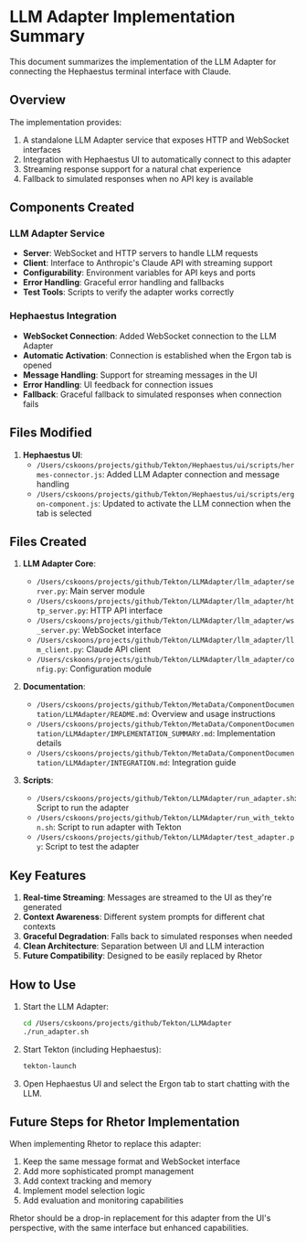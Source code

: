 # LLM Adapter Implementation Summary

This document summarizes the implementation of the LLM Adapter for connecting the Hephaestus terminal interface with Claude.

## Overview

The implementation provides:

1. A standalone LLM Adapter service that exposes HTTP and WebSocket interfaces
2. Integration with Hephaestus UI to automatically connect to this adapter
3. Streaming response support for a natural chat experience
4. Fallback to simulated responses when no API key is available

## Components Created

### LLM Adapter Service

- **Server**: WebSocket and HTTP servers to handle LLM requests
- **Client**: Interface to Anthropic's Claude API with streaming support
- **Configurability**: Environment variables for API keys and ports
- **Error Handling**: Graceful error handling and fallbacks
- **Test Tools**: Scripts to verify the adapter works correctly

### Hephaestus Integration

- **WebSocket Connection**: Added WebSocket connection to the LLM Adapter
- **Automatic Activation**: Connection is established when the Ergon tab is opened
- **Message Handling**: Support for streaming messages in the UI
- **Error Handling**: UI feedback for connection issues
- **Fallback**: Graceful fallback to simulated responses when connection fails

## Files Modified

1. **Hephaestus UI**:
   - `/Users/cskoons/projects/github/Tekton/Hephaestus/ui/scripts/hermes-connector.js`: Added LLM Adapter connection and message handling
   - `/Users/cskoons/projects/github/Tekton/Hephaestus/ui/scripts/ergon-component.js`: Updated to activate the LLM connection when the tab is selected

## Files Created

1. **LLM Adapter Core**:
   - `/Users/cskoons/projects/github/Tekton/LLMAdapter/llm_adapter/server.py`: Main server module
   - `/Users/cskoons/projects/github/Tekton/LLMAdapter/llm_adapter/http_server.py`: HTTP API interface
   - `/Users/cskoons/projects/github/Tekton/LLMAdapter/llm_adapter/ws_server.py`: WebSocket interface
   - `/Users/cskoons/projects/github/Tekton/LLMAdapter/llm_adapter/llm_client.py`: Claude API client
   - `/Users/cskoons/projects/github/Tekton/LLMAdapter/llm_adapter/config.py`: Configuration module

2. **Documentation**:
   - `/Users/cskoons/projects/github/Tekton/MetaData/ComponentDocumentation/LLMAdapter/README.md`: Overview and usage instructions
   - `/Users/cskoons/projects/github/Tekton/MetaData/ComponentDocumentation/LLMAdapter/IMPLEMENTATION_SUMMARY.md`: Implementation details
   - `/Users/cskoons/projects/github/Tekton/MetaData/ComponentDocumentation/LLMAdapter/INTEGRATION.md`: Integration guide

3. **Scripts**:
   - `/Users/cskoons/projects/github/Tekton/LLMAdapter/run_adapter.sh`: Script to run the adapter
   - `/Users/cskoons/projects/github/Tekton/LLMAdapter/run_with_tekton.sh`: Script to run adapter with Tekton
   - `/Users/cskoons/projects/github/Tekton/LLMAdapter/test_adapter.py`: Script to test the adapter

## Key Features

1. **Real-time Streaming**: Messages are streamed to the UI as they're generated
2. **Context Awareness**: Different system prompts for different chat contexts
3. **Graceful Degradation**: Falls back to simulated responses when needed
4. **Clean Architecture**: Separation between UI and LLM interaction
5. **Future Compatibility**: Designed to be easily replaced by Rhetor

## How to Use

1. Start the LLM Adapter:
   ```bash
   cd /Users/cskoons/projects/github/Tekton/LLMAdapter
   ./run_adapter.sh
   ```

2. Start Tekton (including Hephaestus):
   ```bash
   tekton-launch
   ```

3. Open Hephaestus UI and select the Ergon tab to start chatting with the LLM.

## Future Steps for Rhetor Implementation

When implementing Rhetor to replace this adapter:

1. Keep the same message format and WebSocket interface
2. Add more sophisticated prompt management
3. Add context tracking and memory
4. Implement model selection logic
5. Add evaluation and monitoring capabilities

Rhetor should be a drop-in replacement for this adapter from the UI's perspective, with the same interface but enhanced capabilities.